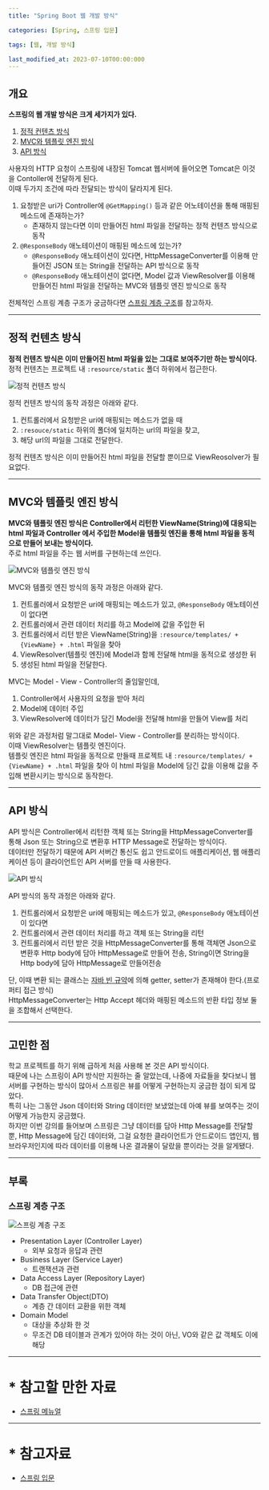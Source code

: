 ```yaml
---
title: "Spring Boot 웹 개발 방식"

categories: [Spring, 스프링 입문]

tags: [웹, 개발 방식]

last_modified_at: 2023-07-10T00:00:000
---
```


## 개요

**스프링의 웹 개발 방식은 크게 세가지가 있다.**

1. [정적 컨텐츠 방식](#정적-컨텐츠-방식)
2. [MVC와 템플릿 엔진 방식](#mvc와-템플릿-엔진-방식)
3. [API 방식](#api-방식)

사용자의 HTTP 요청이 스프링에 내장된 Tomcat 웹서버에 들어오면 Tomcat은 이것을 Contoller에 전달하게 된다.  
이때 두가지 조건에 따라 전달되는 방식이 달라지게 된다.

1. 요청받은 uri가 Controller에 `@GetMapping()` 등과 같은 어노테이션을 통해 매핑된 메소드에 존재하는가?
    - 존재하지 않는다면 이미 만들어진 html 파일을 전달하는 정적 컨텐츠 방식으로 동작
2. `@ResponseBody` 애노테이션이 매핑된 메소드에 있는가?
    - `@ResponseBody` 애노테이션이 있다면, HttpMessageConverter를 이용해 만들어진 JSON 또는 String을 전달하는 API 방식으로 동작  
    - `@ResponseBody` 애노테이션이 없다면, Model 값과 ViewResolver를 이용해 만들어진 html 파일을 전달하는 MVC와 템플릿 엔진 방식으로 동작

전체적인 스프링 계층 구조가 궁금하다면 [스프링 계층 구조](#스프링-계층-구조)를 참고하자.

-------

## 정적 컨텐츠 방식

**정적 컨텐츠 방식은 이미 만들어진 html 파일을 있는 그대로 보여주기만 하는 방식이다.**  
정적 컨텐츠는 프로젝트 내 `:resource/static` 폴더 하위에서 접근한다.

![정적 컨텐츠 방식](/assets/img/spring/intro/hello-static.png)

정적 컨텐츠 방식의 동작 과정은 아래와 같다.

1. 컨트롤러에서 요청받은 uri에 매핑되는 메소드가 없을 때
2. `:resouce/static` 하위의 폴더에 일치하는 url의 파일을 찾고,
3. 해당 url의 파일을 그대로 전달한다.

정적 컨텐츠 방식은 이미 만들어진 html 파일을 전달할 뿐이므로 ViewReosolver가 필요없다.

-------

## MVC와 템플릿 엔진 방식

**MVC와 템플릿 엔진 방식은 Controller에서 리턴한 ViewName(String)에 대응되는 html 파일과 Controller 에서 주입한 Model을 템플릿 엔진을 통해 html 파일을 동적으로 만들어 보내는 방식이다.**  
주로 html 파일을 주는 웹 서버를 구현하는데 쓰인다.

![MVC와 템플릿 엔진 방식](/assets/img/spring/intro/hello-mvc.png)

MVC와 템플릿 엔진 방식의 동작 과정은 아래와 같다.

1. 컨트롤러에서 요청받은 uri에 매핑되는 메소드가 있고, `@ResponseBody` 애노테이션이 없다면
2. 컨트롤러에서 관련 데이터 처리를 하고 Model에 값을 주입한 뒤
3. 컨트롤러에서 리턴 받은 ViewName(String)을 `:resource/templates/ + {ViewName} + .html` 파일을 찾아
4. ViewResolver(템플릿 엔진)에 Model과 함께 전달해 html을 동적으로 생성한 뒤
5. 생성된 html 파일을 전달한다.

MVC는 Model - View - Controller의 줄임말인데,

1. Controller에서 사용자의 요청을 받아 처리
2. Model에 데이터 주입
3. ViewResolver에 데이터가 담긴 Model을 전달해 html을 만들어 View를 처리

위와 같은 과정처럼 말그대로 Model- View - Controller를 분리하는 방식이다.  
이때 ViewResolver는 템플릿 엔진이다.  
템플릿 엔진은 html 파일을 동적으로 만들때 프로젝트 내 `:resource/templates/ + {ViewName} + .html` 파일을 찾아 이 html 파일을 Model에 담긴 값을 이용해 값을 주입해 변환시키는 방식으로 동작한다.

-------

## API 방식

API 방식은 Controller에서 리턴한 객체 또는 String을 HttpMessageConverter를 통해 Json 또는 String으로 변환후 HTTP Message로 전달하는 방식이다.  
데이터만 전달하기 때문에 API 서버간 통신도 쉽고 안드로이드 애플리케이션, 웹 애플리케이션 등이 클라이언트인 API 서버를 만들 때 사용한다.  

![API 방식](/assets/img/spring/intro/hello-api.png)

API 방식의 동작 과정은 아래와 같다.

1. 컨트롤러에서 요청받은 uri에 매핑되는 메소드가 있고, `@ResponseBody` 애노테이션이 있다면
2. 컨트롤러에서 관련 데이터 처리를 하고 객체 또는 String을 리턴
3. 컨트롤러에서 리턴 받은 것을 HttpMessageConverter를 통해 객체면 Json으로 변환후 Http body에 담아 HttpMessage로 만들어 전송, String이면 String을 Http body에 담아 HttpMessage로 만들어전송

단, 이때 변환 되는 클래스는 [자바 빈 규약](https://ko.wikipedia.org/wiki/자바빈즈)에 의해 getter, setter가 존재해야 한다.(프로퍼티 접근 방식)  
HttpMessageConverter는 Http Accept 헤더와 매핑된 메소드의 반환 타입 정보 둘을 조합해서 선택한다.

-------

## 고민한 점

학교 프로젝트를 하기 위해 급하게 처음 사용해 본 것은 API 방식이다.  
때문에 나는 스프링이 API 방식만 지원하는 줄 알았는데, 나중에 자료들을 찾다보니 웹서버를 구현하는 방식이 많아서 스프링은 뷰를 어떻게 구현하는지 궁금한 점이 되게 많았다.  
특히 나는 그동안 Json 데이터와 String 데이터만 보냈었는데 아예 뷰를 보여주는 것이 어떻게 가능한지 궁금했다.  
하지만 이번 강의를 들어보며 스프링은 그냥 데이터를 담아 Http Message를 전달할 뿐, Http Message에 담긴 데이터와, 그걸 요청한 클라이언트가 안드로이드 앱인지, 웹 브라우저인지에 따라 데이터를 이용해 나온 결과물이 달랐을 뿐이라는 것을 알게됐다.

-------

## 부록
### 스프링 계층 구조

![스프링 계층 구조](/assets/img/spring/intro/layer.png)

 - Presentation Layer (Controller Layer)
    - 외부 요청과 응답과 관련
 - Business Layer (Service Layer)
    - 트랜잭션과 관련
 - Data Access Layer (Repository Layer)
    - DB 접근에 관련
 - Data Transfer Object(DTO)
    - 계층 간 데이터 교환을 위한 객체
 - Domain Model
    - 대상을 추상화 한 것
    - 무조건 DB 테이블과 관계가 있어야 하는 것이 아닌, VO와 같은 값 객체도 이에 해당

-------

# * 참고할 만한 자료

 * [스프링 메뉴얼](https://spring.io/projects/spring-boot#learn)

-------

# * 참고자료

 * [스프링 입문](https://www.inflearn.com/course/스프링-입문-스프링부트/)